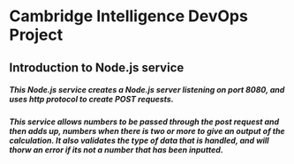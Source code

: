 # Cambridge Intelligence DevOps Project

## Introduction to Node.js service

##### This Node.js service creates a Node.js server listening on port 8080, and uses http protocol to create POST requests.
##### This service allows numbers to be passed through the post request and then adds up, numbers when there is two or more to give an output of the calculation. It also validates the type of data that is handled, and will thorw an error if its not a number that has been inputted.

##### 